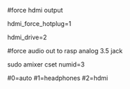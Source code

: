 


#force hdmi output

 hdmi_force_hotplug=1
 
 hdmi_drive=2
 
 #force audio out to rasp analog 3.5 jack
 
 sudo amixer cset numid=3 <output>

#0=auto
#1=headphones
#2=hdmi




